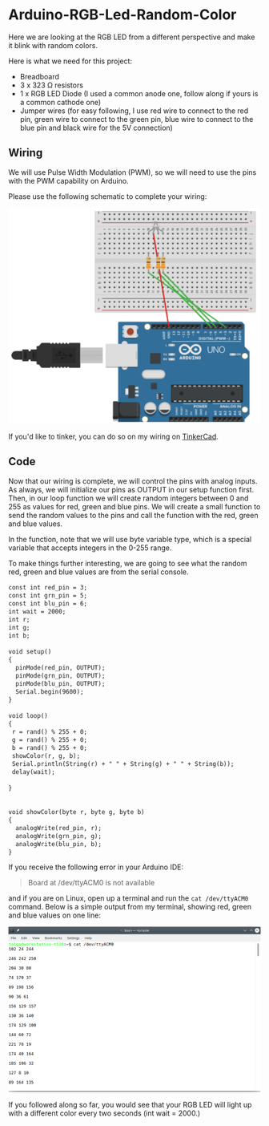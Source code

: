 # Arduino-RGB-Led-Random-Color

Here we are looking at the RGB LED from a different perspective and make it blink with random colors.

Here is what we need for this project:
- Breadboard
- 3 x 323 &Omega; resistors
- 1 x RGB LED Diode (I used a common anode one, follow along if yours is a common cathode one)
- Jumper wires (for easy following, I use red wire to connect to the red pin, green wire to connect to the green pin, blue wire to connect to the blue pin and black wire for the 5V connection)

## Wiring

We will use Pulse Width Modulation (PWM), so we will need to use the pins with the PWM capability on Arduino.

Please use the following schematic to complete your wiring:

![Breadboard Wiring](Wiring.png)

If you'd like to tinker, you can do so on my wiring on [TinkerCad](https://www.tinkercad.com/things/7viXGKdjw2L).


## Code

Now that our wiring is complete, we will control the pins with analog inputs. As always, we will initialize our pins as OUTPUT in our setup function first. Then, in our loop function we will create random integers between 0 and 255 as values for red, green and blue pins. We will create a small function to send the random values to the pins and call the function with the red, green and blue values.

In the function, note that we will use byte variable type, which is a special variable that accepts integers in the 0-255 range.

To make things further interesting, we are going to see what the random red, green and blue values are from the serial console.

```
const int red_pin = 3;
const int grn_pin = 5;
const int blu_pin = 6;
int wait = 2000;
int r;
int g;
int b;

void setup() 
{
  pinMode(red_pin, OUTPUT);
  pinMode(grn_pin, OUTPUT);
  pinMode(blu_pin, OUTPUT);
  Serial.begin(9600);
}

void loop() 
{
 r = rand() % 255 + 0;
 g = rand() % 255 + 0;
 b = rand() % 255 + 0;
 showColor(r, g, b);
 Serial.println(String(r) + " " + String(g) + " " + String(b));
 delay(wait);

}


void showColor(byte r, byte g, byte b)
{
  analogWrite(red_pin, r);
  analogWrite(grn_pin, g);
  analogWrite(blu_pin, b);
}
```

If you receive the following error in your Arduino IDE:

> Board at /dev/ttyACM0 is not available

and if you are on Linux, open up a terminal and run the ```cat /dev/ttyACM0``` command. Below is a simple output from my terminal, showing red, green and blue values on one line:

![Terminal Output of cat /dev/ttyACM0](Terminal.png)

If you followed along so far, you would see that your RGB LED will light up with a different color every two seconds (int wait = 2000.)